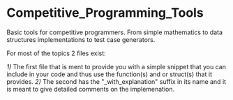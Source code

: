 # Competitive_Programming_Tools
Basic tools for competitive programmers. From simple mathematics to data structures implementations to test case generators.

For most of the topics 2 files exist:

*1)* The first file that is ment to provide you with a simple snippet that you can include in your code and thus use the function(s) and or struct(s) that it provides.
*2)* The second has the "_with_explanation" suffix in its name and it is meant to give detailed comments on the implemenation.
